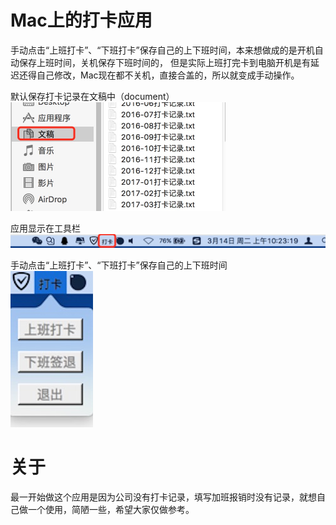 
Mac上的打卡应用
=============
手动点击“上班打卡”、“下班打卡”保存自己的上下班时间，本来想做成的是开机自动保存上班时间，关机保存下班时间的，
但是实际上班打完卡到电脑开机是有延迟还得自己修改，Mac现在都不关机，直接合盖的，所以就变成手动操作。


默认保存打卡记录在文稿中（document）<br/>
<img src="https://raw.githubusercontent.com/wzpforowrk/SignIn/master/Snapshots/1.png" width="344">

应用显示在工具栏<br/>
<img src="https://raw.githubusercontent.com/wzpforowrk/SignIn/master/Snapshots/3.png" width="540">

手动点击“上班打卡”、“下班打卡”保存自己的上下班时间<br/>
<img src="https://raw.githubusercontent.com/wzpforowrk/SignIn/master/Snapshots/2.png" width="132">

关于
=======
最一开始做这个应用是因为公司没有打卡记录，填写加班报销时没有记录，就想自己做一个使用，简陋一些，希望大家仅做参考。

